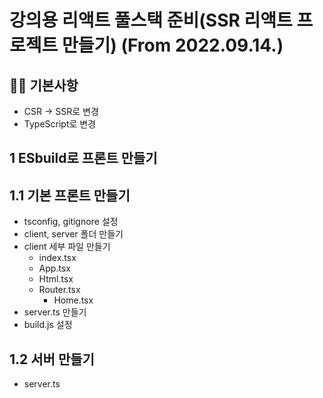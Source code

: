 # 강의용 리액트 풀스택 준비(SSR 리액트 프로젝트 만들기) (From 2022.09.14.)

## 🙋‍♀️ 기본사항

- CSR -> SSR로 변경
- TypeScript로 변경

## 1 ESbuild로 프론트 만들기

## 1.1 기본 프론트 만들기

- tsconfig, gitignore 설정
- client, server 폴더 만들기
- client 세부 파일 만들기
  - index.tsx
  - App.tsx
  - Html.tsx
  - Router.tsx
    - Home.tsx
- server.ts 만들기
- build.js 설정

## 1.2 서버 만들기

- server.ts
